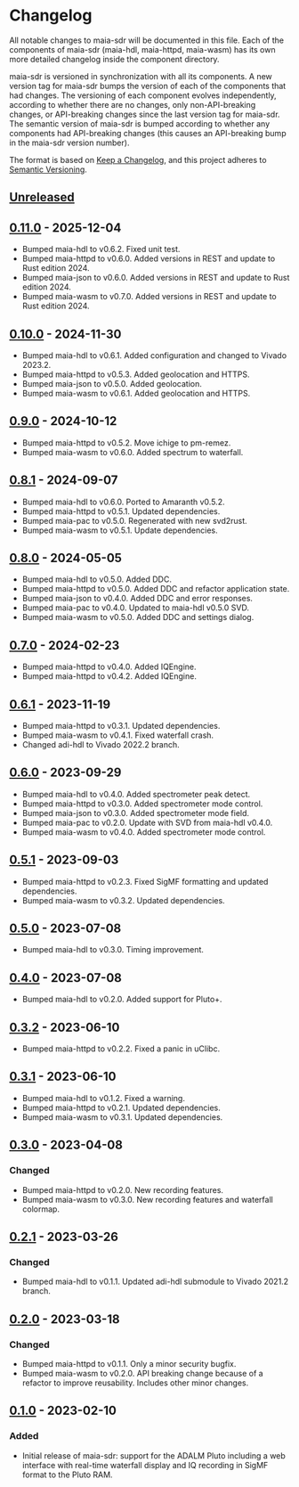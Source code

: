 # Changelog

All notable changes to maia-sdr will be documented in this file. Each of the
components of maia-sdr (maia-hdl, maia-httpd, maia-wasm) has its own more
detailed changelog inside the component directory.

maia-sdr is versioned in synchronization with all its components. A new version
tag for maia-sdr bumps the version of each of the components that had
changes. The versioning of each component evolves independently, according to
whether there are no changes, only non-API-breaking changes, or API-breaking
changes since the last version tag for maia-sdr. The semantic version of
maia-sdr is bumped according to whether any components had API-breaking changes
(this causes an API-breaking bump in the maia-sdr version number).

The format is based on [Keep a Changelog](https://keepachangelog.com/en/1.0.0/),
and this project adheres to [Semantic Versioning](https://semver.org/spec/v2.0.0.html).

## [Unreleased]

## [0.11.0] - 2025-12-04

- Bumped maia-hdl to v0.6.2. Fixed unit test.
- Bumped maia-httpd to v0.6.0. Added versions in REST and update to Rust edition 2024.
- Bumped maia-json to v0.6.0. Added versions in REST and update to Rust edition 2024.
- Bumped maia-wasm to v0.7.0. Added versions in REST and update to Rust edition 2024.

## [0.10.0] - 2024-11-30

- Bumped maia-hdl to v0.6.1. Added configuration and changed to Vivado 2023.2.
- Bumped maia-httpd to v0.5.3. Added geolocation and HTTPS.
- Bumped maia-json to v0.5.0. Added geolocation.
- Bumped maia-wasm to v0.6.1. Added geolocation and HTTPS.

## [0.9.0] - 2024-10-12

- Bumped maia-httpd to v0.5.2. Move ichige to pm-remez.
- Bumped maia-wasm to v0.6.0. Added spectrum to waterfall.

## [0.8.1] - 2024-09-07

- Bumped maia-hdl to v0.6.0. Ported to Amaranth v0.5.2.
- Bumped maia-httpd to v0.5.1. Updated dependencies.
- Bumped maia-pac to v0.5.0. Regenerated with new svd2rust.
- Bumped maia-wasm to v0.5.1. Update dependencies.

## [0.8.0] - 2024-05-05

- Bumped maia-hdl to v0.5.0. Added DDC.
- Bumped maia-httpd to v0.5.0. Added DDC and refactor application state.
- Bumped maia-json to v0.4.0. Added DDC and error responses.
- Bumped maia-pac to v0.4.0. Updated to maia-hdl v0.5.0 SVD.
- Bumped maia-wasm to v0.5.0. Added DDC and settings dialog.

## [0.7.0] - 2024-02-23

- Bumped maia-httpd to v0.4.0. Added IQEngine.
- Bumped maia-httpd to v0.4.2. Added IQEngine.

## [0.6.1] - 2023-11-19

- Bumped maia-httpd to v0.3.1. Updated dependencies.
- Bumped maia-wasm to v0.4.1. Fixed waterfall crash.
- Changed adi-hdl to Vivado 2022.2 branch.

## [0.6.0] - 2023-09-29

- Bumped maia-hdl to v0.4.0. Added spectrometer peak detect.
- Bumped maia-httpd to v0.3.0. Added spectrometer mode control.
- Bumped maia-json to v0.3.0. Added spectrometer mode field.
- Bumped maia-pac to v0.2.0. Update with SVD from maia-hdl v0.4.0.
- Bumped maia-wasm to v0.4.0. Added spectrometer mode control.

## [0.5.1] - 2023-09-03

- Bumped maia-httpd to v0.2.3. Fixed SigMF formatting and updated dependencies.
- Bumped maia-wasm to v0.3.2. Updated dependencies.

## [0.5.0] - 2023-07-08

- Bumped maia-hdl to v0.3.0. Timing improvement.

## [0.4.0] - 2023-07-08

- Bumped maia-hdl to v0.2.0. Added support for Pluto+.

## [0.3.2] - 2023-06-10

- Bumped maia-httpd to v0.2.2. Fixed a panic in uClibc.

## [0.3.1] - 2023-06-10

- Bumped maia-hdl to v0.1.2. Fixed a warning.
- Bumped maia-httpd to v0.2.1. Updated dependencies.
- Bumped maia-wasm to v0.3.1. Updated dependencies.

## [0.3.0] - 2023-04-08

### Changed

- Bumped maia-httpd to v0.2.0. New recording features.
- Bumped maia-wasm to v0.3.0. New recording features and waterfall colormap.

## [0.2.1] - 2023-03-26

### Changed

- Bumped maia-hdl to v0.1.1. Updated adi-hdl submodule to Vivado 2021.2 branch.

## [0.2.0] - 2023-03-18

### Changed

- Bumped maia-httpd to v0.1.1. Only a minor security bugfix.
- Bumped maia-wasm to v0.2.0. API breaking change because of a refactor to improve
  reusability. Includes other minor changes.

## [0.1.0] - 2023-02-10

### Added

- Initial release of maia-sdr: support for the ADALM Pluto including a web
  interface with real-time waterfall display and IQ recording in SigMF format to
  the Pluto RAM.

[unreleased]: https://github.com/maia-sdr/maia-sdr/compare/v0.11.0...HEAD
[0.11.0]: https://github.com/maia-sdr/maia-sdr/compare/v0.10.0...v0.11.0
[0.10.0]: https://github.com/maia-sdr/maia-sdr/compare/v0.9.0...v0.10.0
[0.9.0]: https://github.com/maia-sdr/maia-sdr/compare/v0.8.1...v0.9.0
[0.8.1]: https://github.com/maia-sdr/maia-sdr/compare/v0.8.0...v0.8.1
[0.8.0]: https://github.com/maia-sdr/maia-sdr/compare/v0.7.0...v0.8.0
[0.7.0]: https://github.com/maia-sdr/maia-sdr/compare/v0.6.1...v0.7.0
[0.6.1]: https://github.com/maia-sdr/maia-sdr/compare/v0.6.0...v0.6.1
[0.6.0]: https://github.com/maia-sdr/maia-sdr/compare/v0.5.1...v0.6.0
[0.5.1]: https://github.com/maia-sdr/maia-sdr/compare/v0.5.0...v0.5.1
[0.5.0]: https://github.com/maia-sdr/maia-sdr/compare/v0.4.0...v0.5.0
[0.4.0]: https://github.com/maia-sdr/maia-sdr/compare/v0.3.2...v0.4.0
[0.3.2]: https://github.com/maia-sdr/maia-sdr/compare/v0.3.1...v0.3.2
[0.3.1]: https://github.com/maia-sdr/maia-sdr/compare/v0.3.0...v0.3.1
[0.3.0]: https://github.com/maia-sdr/maia-sdr/compare/v0.2.1...v0.3.0
[0.2.1]: https://github.com/maia-sdr/maia-sdr/compare/v0.2.0...v0.2.1
[0.2.0]: https://github.com/maia-sdr/maia-sdr/compare/v0.1.0...v0.2.0
[0.1.0]: https://github.com/maia-sdr/maia-sdr/releases/tag/v0.1.0
